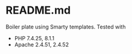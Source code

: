 # README.md

Boiler plate using Smarty templates. 
Tested with 
- PHP 7.4.25, 8.1.1 
- Apache 2.4.51, 2.4.52 
